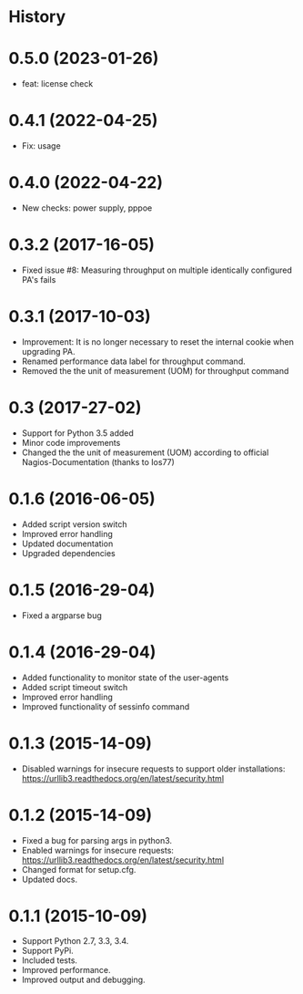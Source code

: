 History
=======

<!--next-version-placeholder-->

0.5.0 (2023-01-26)
=================

-   feat: license check

0.4.1 (2022-04-25)
==================

-   Fix: usage

0.4.0 (2022-04-22)
=================

-   New checks: power supply, pppoe

0.3.2 (2017-16-05)
==================

-   Fixed issue \#8: Measuring throughput on multiple identically
    configured PA\'s fails

0.3.1 (2017-10-03)
==================

-   Improvement: It is no longer necessary to reset the internal cookie
    when upgrading PA.
-   Renamed performance data label for throughput command.
-   Removed the the unit of measurement (UOM) for throughput command

0.3 (2017-27-02)
================

-   Support for Python 3.5 added
-   Minor code improvements
-   Changed the the unit of measurement (UOM) according to official
    Nagios-Documentation (thanks to Ios77)

0.1.6 (2016-06-05)
==================

-   Added script version switch
-   Improved error handling
-   Updated documentation
-   Upgraded dependencies

0.1.5 (2016-29-04)
==================

-   Fixed a argparse bug

0.1.4 (2016-29-04)
==================

-   Added functionality to monitor state of the user-agents
-   Added script timeout switch
-   Improved error handling
-   Improved functionality of sessinfo command

0.1.3 (2015-14-09)
==================

-   Disabled warnings for insecure requests to support older
    installations:
    <https://urllib3.readthedocs.org/en/latest/security.html>

0.1.2 (2015-14-09)
==================

-   Fixed a bug for parsing args in python3.
-   Enabled warnings for insecure requests:
    <https://urllib3.readthedocs.org/en/latest/security.html>
-   Changed format for setup.cfg.
-   Updated docs.

0.1.1 (2015-10-09)
==================

-   Support Python 2.7, 3.3, 3.4.
-   Support PyPi.
-   Included tests.
-   Improved performance.
-   Improved output and debugging.
